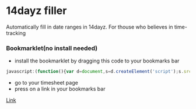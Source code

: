 14dayz filler
==============

Automatically fill in date ranges in 14dayz. For thouse who believes in time-tracking

### Bookmarklet(no install needed)

+ install the bookmarklet by dragging this code to your bookmarks bar

```js
javascript:(function(){var d=document,s=d.createElement('script');s.src='https://rawgit.com/w8r/14dayzfiller/master/dist/14dayz.min.js';d.body.appendChild(s);}()))
```

+ go to your timesheet page
+ press on a link in your bookmarks bar

<a href="javascript:(function(){var d=document,s=d.createElement('script');s.src='https://rawgit.com/w8r/14dayzfiller/master/dist/14dayz.min.js';d.body.appendChild(s);}()))">Link</a>
